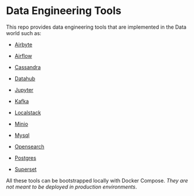 # Data Engineering Tools

This repo provides data engineering tools that are implemented in the Data world such as:

- [Airbyte](airbyte)
- [Airflow](airflow)

- [Cassandra](cassandra)
  
- [Datahub](datahub)
  
- [Jupyter](jupyter)

- [Kafka](kafka)

- [Localstack](localstack)

- [Minio](minio)
- [Mysql](mysql)

- [Opensearch](opensearch)

- [Postgres](postgres)

- [Superset](superset)

All these tools can be bootstrapped locally with Docker Compose. *They are not meant to be deployed in production environments*.

